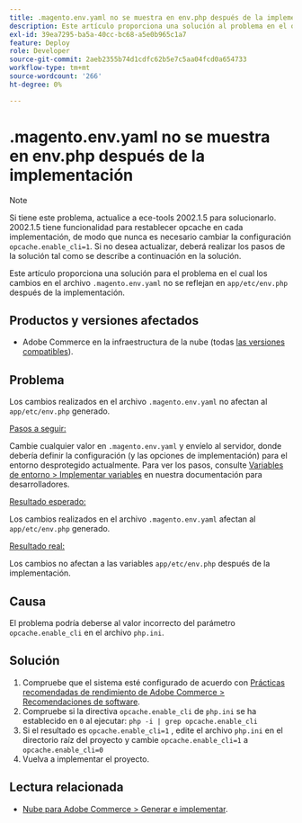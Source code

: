```yaml
---
title: .magento.env.yaml no se muestra en env.php después de la implementación
description: Este artículo proporciona una solución al problema en el que los cambios en el archivo .magento.env.yaml no se reflejan en app/etc/env.php después de la implementación.
exl-id: 39ea7295-ba5a-40cc-bc68-a5e0b965c1a7
feature: Deploy
role: Developer
source-git-commit: 2aeb2355b74d1cdfc62b5e7c5aa04fcd0a654733
workflow-type: tm+mt
source-wordcount: '266'
ht-degree: 0%

---
```


# .magento.env.yaml no se muestra en env.php después de la implementación

>[!NOTE]
>
>Si tiene este problema, actualice a ece-tools 2002.1.5 para solucionarlo. 2002.1.5 tiene funcionalidad para restablecer opcache en cada implementación, de modo que nunca es necesario cambiar la configuración `opcache.enable_cli=1`. Si no desea actualizar, deberá realizar los pasos de la solución tal como se describe a continuación en la solución.

Este artículo proporciona una solución para el problema en el cual los cambios en el archivo `.magento.env.yaml` no se reflejan en `app/etc/env.php` después de la implementación.

## Productos y versiones afectados

* Adobe Commerce en la infraestructura de la nube (todas [las versiones compatibles](https://magento.com/sites/default/files/magento-software-lifecycle-policy.pdf)).

## Problema

Los cambios realizados en el archivo `.magento.env.yaml` no afectan al `app/etc/env.php` generado.

<u>Pasos a seguir:</u>

Cambie cualquier valor en `.magento.env.yaml` y envíelo al servidor, donde debería definir la configuración (y las opciones de implementación) para el entorno desprotegido actualmente. Para ver los pasos, consulte [Variables de entorno > Implementar variables](https://experienceleague.adobe.com/en/docs/commerce-cloud-service/user-guide/configure/env/stage/variables-deploy) en nuestra documentación para desarrolladores.

<u>Resultado esperado:</u>

Los cambios realizados en el archivo `.magento.env.yaml` afectan al `app/etc/env.php` generado.

<u>Resultado real:</u>

Los cambios no afectan a las variables `app/etc/env.php` después de la implementación.

## Causa

El problema podría deberse al valor incorrecto del parámetro `opcache.enable_cli` en el archivo `php.ini`.

## Solución

1. Compruebe que el sistema esté configurado de acuerdo con [Prácticas recomendadas de rendimiento de Adobe Commerce > Recomendaciones de software](https://experienceleague.adobe.com/en/docs/commerce-operations/performance-best-practices/software).
1. Compruebe si la directiva `opcache.enable_cli` de `php.ini` se ha establecido en `0` al ejecutar: `php -i | grep opcache.enable_cli`
1. Si el resultado es `opcache.enable_cli=1` , edite el archivo `php.ini` en el directorio raíz del proyecto y cambie `opcache.enable_cli=1` a `opcache.enable_cli=0`
1. Vuelva a implementar el proyecto.

## Lectura relacionada

* [Nube para Adobe Commerce > Generar e implementar](https://experienceleague.adobe.com/en/docs/commerce-cloud-service/user-guide/configure/env/configure-env-yaml).
